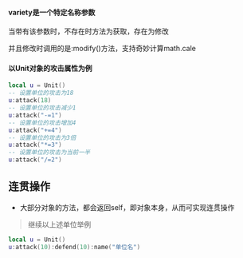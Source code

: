 #### variety是一个特定名称参数

当带有该参数时，不存在时方法为获取，存在为修改

并且修改时调用的是:modify()方法，支持奇妙计算math.cale

#### 以Unit对象的攻击属性为例

```lua
local u = Unit()
-- 设置单位的攻击为18
u:attack(18)
-- 设置单位的攻击减少1
u:attack("-=1")
-- 设置单位的攻击增加4
u:attack("+=4")
-- 设置单位的攻击为3倍
u:attack("*=3")
-- 设置单位的攻击为当前一半
u:attack("/=2")
```

## 连贯操作

* 大部分对象的方法，都会返回self，即对象本身，从而可实现连贯操作

> 继续以上述单位举例

```lua
local u = Unit()
u:attack(10):defend(10):name("单位名")
```
